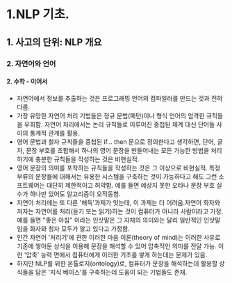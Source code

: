 # 1.NLP 기초.
## 1. 사고의 단위: NLP 개요
### 2. 자연어와 언어
#### 2. 수학 - 이어서
- 자연어에서 정보를 추출하는 것은 프로그래밍 언어의 컴파일러를 만드는 것과 전혀 다름. 
- 가장 유망한 자연어 처리 기법들은 정규 문법(패턴)이나 형식 언어의 엄격한 규칙들을 우회함. 자연어 처리에서는 논리 규칙들로 이루어진 중첩된 체계 대신 단어들 사이의 통계적 관계를 활용.
- 영어 문법과 철자 규칙들을 중첩된 if... then 문으로 정의한다고 생각하면, 단어, 글자, 문장 부호를 조합해서 하나의 영어 문장을 만들어내는 모든 가능한 방법을 처리하기에 충분한 규칙들을 작성하는 것은 비현실적.
- 영어 문장의 의미를 포착하는 규칙들을 작성하는 것은 그 이상으로 비현실적. 특정 부류의 문장들에 대해서는 유용한 시스템을 구축하는 것이 가능하다고 해도 그런 소프트웨어는 대단히 제한적이고 허약함. 예를 들면 예상치 못한 오타나 문장 부호 실수가 하나만 있어도 알고리즘이 오작동함.
- 자연어 처리에는 또 다른 '해독'과제가 잇는데, 이 과제는 더 어려움.자연어 화자와 저자는 자연어를 처리(듣기 또는 읽기)하는 것이 컴퓨터가 아니라 사람이라고 가정.예를 들면 "좋은 아침" 이라는 인삿말은 그 자체의 의미와는 달리 일반적인 인삿말임을 화자와 청자 모두가 알고 있다고 가정함.
- 인간 자연어 '처리기'에 관한 이러한 마음 이론(theory of mind)는 이러한 사유로 기존에 쌓아둔 상식을 이용해 문장을 해석할 수 있어 압축적인 의미를 전달 가능. 이런 '압축' 능력 면에서 컴퓨터에게 이러한 기초를 쌓게 하는데는 문제가 있음.
- 하지만 NLP를 위한 온톨로지(ontology)로, 컴퓨터가 문장을 해석하는데 활용할 상식들을 담은 '지식 베이스'를 구축하는데 도움이 되는 기법들도 존재.